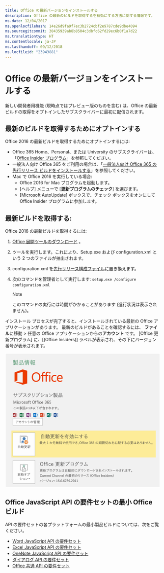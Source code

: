 ```yaml
---
title: Office の最新バージョンをインストールする
description: Office の最新のビルドを取得するを有効にする方法に関する情報です。
ms.date: 12/04/2017
ms.openlocfilehash: 14e26d9fa9f7ec3b2724cbf2e9787cde9dbe4094
ms.sourcegitcommit: 30435939ab8b8504c3dbfc62fd29ec6b0f1a7d22
ms.translationtype: HT
ms.contentlocale: ja-JP
ms.lasthandoff: 09/12/2018
ms.locfileid: "23943881"
---
```

# <a name="install-the-latest-version-of-office"></a>Office の最新バージョンをインストールする

新しい開発者用機能 (現時点ではプレビュー版のものを含む) は、Office の最新ビルドの取得をオプトインしたサブスクライバーに最初に配信されます。 

## <a name="opt-in-to-getting-the-latest-builds"></a>最新のビルドを取得するためにオプトインする

Office 2016 の最新ビルドを取得するためにオプトインするには: 

- Office 365 Home、Personal、または University のサブスクライバーは、「[Office Insider プログラム](https://products.office.com/office-insider)」を参照してください。
- 一般法人向け Office 365 をご利用の場合は、「[一般法人向け Office 365 の先行リリース ビルドをインストールする](https://support.office.com/article/Install-the-First-Release-build-for-Office-365-for-business-customers-4dd8ba40-73c0-4468-b778-c7b744d03ead)」を参照してください。
- Mac で Office 2016 を実行している場合:
    - Office 2016 for Mac プログラムを起動します。
    - [ヘルプ] メニューで [**更新プログラムのチェック**] を選びます。
    - [Microsoft AutoUpdate] ボックスで、チェック ボックスをオンにして Office Insider プログラムに参加します。 

## <a name="get-the-latest-build"></a>最新ビルドを取得する:

Office 2016 の最新ビルドを取得するには: 

1. [ Office 展開ツールのダウンロード](https://www.microsoft.com/download/details.aspx?id=49117) 。 
2. ツールを実行します。これにより、Setup.exe および configuration.xml という 2 つのファイルが抽出されます。
3. configuration.xml を[先行リリース構成ファイル](https://raw.githubusercontent.com/OfficeDev/Office-Add-in-Commands-Samples/master/Tools/FirstReleaseConfig/configuration.xml)に置き換えます。
4. 次のコマンドを管理者として実行します:  `setup.exe /configure configuration.xml` 

    > [!NOTE]
    > このコマンドの実行には時間がかかることがあります (進行状況は表示されません)。

インストール プロセスが完了すると、インストールされている最新の Office アプリケーションがあります。 最新のビルドがあることを確認するには、 **ファイル**に移動 > 任意の Office アプリケーションからの**アカウント** です。 [Office 更新プログラム] に、[(Office Insiders)] ラベルが表示され、その下にバージョン番号が表示されます。

![Office Insiders のラベルと製品情報を示すスクリーンショット](../images/office-insiders.png)

## <a name="minimum-office-builds-for-office-javascript-api-requirement-sets"></a>Office JavaScript API の要件セットの最小 Office ビルド

API の要件セットの各プラットフォームの最小製品ビルドについては、次をご覧ください。

- [Word JavaScript API の要件セット](https://docs.microsoft.com/javascript/office/requirement-sets/word-api-requirement-sets?view=office-js)
- [Excel JavaScript API の要件セット](https://docs.microsoft.com/javascript/office/requirement-sets/excel-api-requirement-sets?view=office-js)
- [OneNote JavaScript API の要件セット](https://docs.microsoft.com/javascript/office/requirement-sets/onenote-api-requirement-sets?view=office-js)
- [ダイアログ API の要件セット](https://docs.microsoft.com/javascript/office/requirement-sets/dialog-api-requirement-sets?view=office-js)
- [Office 共通 API の要件セット](https://docs.microsoft.com/javascript/office/requirement-sets/office-add-in-requirement-sets?view=office-js)
